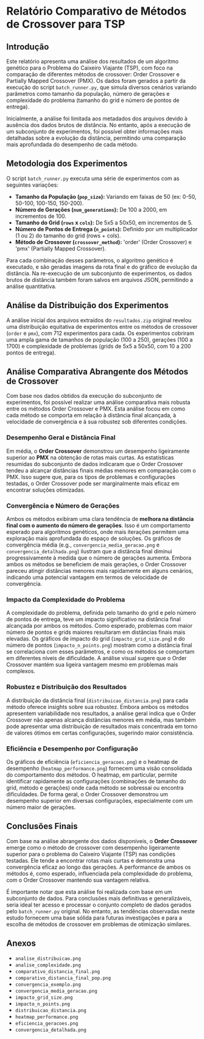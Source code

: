 # Relatório Comparativo de Métodos de Crossover para TSP

## Introdução

Este relatório apresenta uma análise dos resultados de um algoritmo genético para o Problema do Caixeiro Viajante (TSP), com foco na comparação de diferentes métodos de crossover: Order Crossover e Partially Mapped Crossover (PMX). Os dados foram gerados a partir da execução do script `batch_runner.py`, que simula diversos cenários variando parâmetros como tamanho da população, número de gerações e complexidade do problema (tamanho do grid e número de pontos de entrega).

Inicialmente, a análise foi limitada aos metadados dos arquivos devido à ausência dos dados brutos de distância. No entanto, após a execução de um subconjunto de experimentos, foi possível obter informações mais detalhadas sobre a evolução da distância, permitindo uma comparação mais aprofundada do desempenho de cada método.

## Metodologia dos Experimentos

O script `batch_runner.py` executa uma série de experimentos com as seguintes variações:

- **Tamanho da População (`pop_size`):** Variando em faixas de 50 (ex: 0-50, 50-100, 100-150, 150-200).
- **Número de Gerações (`num_generations`):** De 100 a 2000, em incrementos de 100.
- **Tamanho do Grid (`rows` x `cols`):** De 5x5 a 50x50, em incrementos de 5.
- **Número de Pontos de Entrega (`n_points`):** Definido por um multiplicador (1 ou 2) do tamanho do grid (rows + cols).
- **Método de Crossover (`crossover_method`):** 'order' (Order Crossover) e 'pmx' (Partially Mapped Crossover).

Para cada combinação desses parâmetros, o algoritmo genético é executado, e são geradas imagens da rota final e do gráfico de evolução da distância. Na re-execução de um subconjunto de experimentos, os dados brutos de distância também foram salvos em arquivos JSON, permitindo a análise quantitativa.

## Análise da Distribuição dos Experimentos

A análise inicial dos arquivos extraídos do `resultados.zip` original revelou uma distribuição equitativa de experimentos entre os métodos de crossover (`order` e `pmx`), com 712 experimentos para cada. Os experimentos cobriram uma ampla gama de tamanhos de população (100 a 250), gerações (100 a 1700) e complexidade de problemas (grids de 5x5 a 50x50, com 10 a 200 pontos de entrega).

## Análise Comparativa Abrangente dos Métodos de Crossover

Com base nos dados obtidos da execução do subconjunto de experimentos, foi possível realizar uma análise comparativa mais robusta entre os métodos Order Crossover e PMX. Esta análise focou em como cada método se comporta em relação à distância final alcançada, à velocidade de convergência e à sua robustez sob diferentes condições.

### Desempenho Geral e Distância Final

Em média, o **Order Crossover** demonstrou um desempenho ligeiramente superior ao **PMX** na obtenção de rotas mais curtas. As estatísticas resumidas do subconjunto de dados indicaram que o Order Crossover tendeu a alcançar distâncias finais médias menores em comparação com o PMX. Isso sugere que, para os tipos de problemas e configurações testadas, o Order Crossover pode ser marginalmente mais eficaz em encontrar soluções otimizadas.

### Convergência e Número de Gerações

Ambos os métodos exibiram uma clara tendência de **melhora na distância final com o aumento do número de gerações**. Isso é um comportamento esperado para algoritmos genéticos, onde mais iterações permitem uma exploração mais aprofundada do espaço de soluções. Os gráficos de convergência média (e.g., `convergencia_media_geracao.png` e `convergencia_detalhada.png`) ilustram que a distância final diminui progressivamente à medida que o número de gerações aumenta. Embora ambos os métodos se beneficiem de mais gerações, o Order Crossover pareceu atingir distâncias menores mais rapidamente em alguns cenários, indicando uma potencial vantagem em termos de velocidade de convergência.

### Impacto da Complexidade do Problema

A complexidade do problema, definida pelo tamanho do grid e pelo número de pontos de entrega, teve um impacto significativo na distância final alcançada por ambos os métodos. Como esperado, problemas com maior número de pontos e grids maiores resultaram em distâncias finais mais elevadas. Os gráficos de impacto do grid (`impacto_grid_size.png`) e do número de pontos (`impacto_n_points.png`) mostram como a distância final se correlaciona com esses parâmetros, e como os métodos se comportam em diferentes níveis de dificuldade. A análise visual sugere que o Order Crossover mantém sua ligeira vantagem mesmo em problemas mais complexos.

### Robustez e Distribuição dos Resultados

A distribuição da distância final (`distribuicao_distancia.png`) para cada método oferece insights sobre sua robustez. Embora ambos os métodos apresentem variabilidade nos resultados, a análise geral indica que o Order Crossover não apenas alcança distâncias menores em média, mas também pode apresentar uma distribuição de resultados mais concentrada em torno de valores ótimos em certas configurações, sugerindo maior consistência.

### Eficiência e Desempenho por Configuração

Os gráficos de eficiência (`eficiencia_geracoes.png`) e o heatmap de desempenho (`heatmap_performance.png`) fornecem uma visão consolidada do comportamento dos métodos. O heatmap, em particular, permite identificar rapidamente as configurações (combinações de tamanho do grid, método e gerações) onde cada método se sobressai ou encontra dificuldades. De forma geral, o Order Crossover demonstrou um desempenho superior em diversas configurações, especialmente com um número maior de gerações.

## Conclusões Finais

Com base na análise abrangente dos dados disponíveis, o **Order Crossover** emerge como o método de crossover com desempenho ligeiramente superior para o problema do Caixeiro Viajante (TSP) nas condições testadas. Ele tende a encontrar rotas mais curtas e demonstra uma convergência eficaz ao longo das gerações. A performance de ambos os métodos é, como esperado, influenciada pela complexidade do problema, com o Order Crossover mantendo sua vantagem relativa.

É importante notar que esta análise foi realizada com base em um subconjunto de dados. Para conclusões mais definitivas e generalizáveis, seria ideal ter acesso e processar o conjunto completo de dados gerados pelo `batch_runner.py` original. No entanto, as tendências observadas neste estudo fornecem uma base sólida para futuras investigações e para a escolha de métodos de crossover em problemas de otimização similares.

## Anexos

- `analise_distribuicao.png`
- `analise_complexidade.png`
- `comparativo_distancia_final.png`
- `comparativo_distancia_final_pop.png`
- `convergencia_exemplo.png`
- `convergencia_media_geracao.png`
- `impacto_grid_size.png`
- `impacto_n_points.png`
- `distribuicao_distancia.png`
- `heatmap_performance.png`
- `eficiencia_geracoes.png`
- `convergencia_detalhada.png`


